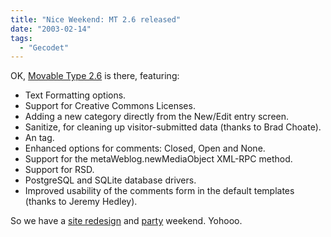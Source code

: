 ```yaml
---
title: "Nice Weekend: MT 2.6 released"
date: "2003-02-14"
tags:
  - "Gecodet"
---
```


OK, [Movable Type 2.6](http://www.movabletype.org/news/2003_02.shtml#000782 "movabletype.org: News") is there, featuring:

- Text Formatting options.
- Support for Creative Commons Licenses.
- Adding a new category directly from the New/Edit entry screen.
- Sanitize, for cleaning up visitor-submitted data (thanks to Brad Choate).
- An <MTLink> tag.
- Enhanced options for comments: Closed, Open and None.
- Support for the metaWeblog.newMediaObject XML-RPC method.
- Support for RSD.
- PostgreSQL and SQLite database drivers.
- Improved usability of the comments form in the default templates (thanks to Jeremy Hedley).

So we have a [site redesign](http://www.couchblog.de/couchblog/archives/2003/02/soon_on_a_couch_near_you.php "Couchblog Archives") and [party](http://www.couchblog.de/bassreflex/archives/2003/01/party.php "Bassreflex Archives") weekend. Yohooo.
